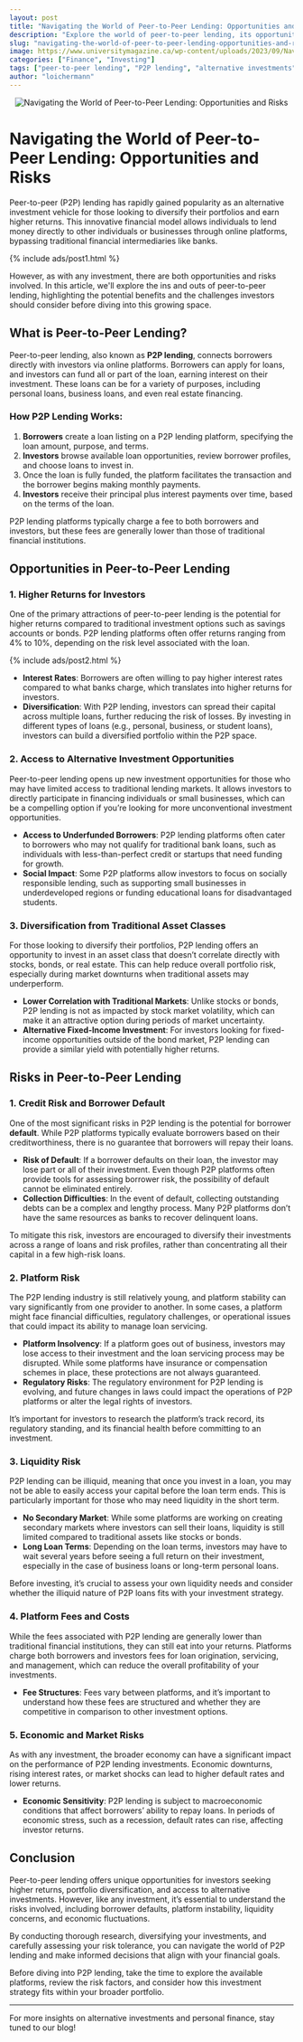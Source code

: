 ```yaml
---
layout: post
title: "Navigating the World of Peer-to-Peer Lending: Opportunities and Risks"
description: "Explore the world of peer-to-peer lending, its opportunities for both borrowers and investors, and the risks involved in this emerging financial model."
slug: "navigating-the-world-of-peer-to-peer-lending-opportunities-and-risks"
image: https://www.universitymagazine.ca/wp-content/uploads/2023/09/Navigating-the-World-of-Peer-to-Peer-Lending-Pros-Cons-and-Tips-for-Borrowers.png
categories: ["Finance", "Investing"]
tags: ["peer-to-peer lending", "P2P lending", "alternative investments", "fintech", "investment risks"]
author: "loichermann"
---
```


<div style="text-align: center;">
  <img src="https://www.universitymagazine.ca/wp-content/uploads/2023/09/Navigating-the-World-of-Peer-to-Peer-Lending-Pros-Cons-and-Tips-for-Borrowers.png" alt="Navigating the World of Peer-to-Peer Lending: Opportunities and Risks">
</div>


# Navigating the World of Peer-to-Peer Lending: Opportunities and Risks

Peer-to-peer (P2P) lending has rapidly gained popularity as an alternative investment vehicle for those looking to diversify their portfolios and earn higher returns. This innovative financial model allows individuals to lend money directly to other individuals or businesses through online platforms, bypassing traditional financial intermediaries like banks.

{% include ads/post1.html %}

However, as with any investment, there are both opportunities and risks involved. In this article, we'll explore the ins and outs of peer-to-peer lending, highlighting the potential benefits and the challenges investors should consider before diving into this growing space.

## What is Peer-to-Peer Lending?

Peer-to-peer lending, also known as **P2P lending**, connects borrowers directly with investors via online platforms. Borrowers can apply for loans, and investors can fund all or part of the loan, earning interest on their investment. These loans can be for a variety of purposes, including personal loans, business loans, and even real estate financing.

### How P2P Lending Works:
1. **Borrowers** create a loan listing on a P2P lending platform, specifying the loan amount, purpose, and terms.
2. **Investors** browse available loan opportunities, review borrower profiles, and choose loans to invest in.
3. Once the loan is fully funded, the platform facilitates the transaction and the borrower begins making monthly payments.
4. **Investors** receive their principal plus interest payments over time, based on the terms of the loan.

P2P lending platforms typically charge a fee to both borrowers and investors, but these fees are generally lower than those of traditional financial institutions.

## Opportunities in Peer-to-Peer Lending

### 1. **Higher Returns for Investors**

One of the primary attractions of peer-to-peer lending is the potential for higher returns compared to traditional investment options such as savings accounts or bonds. P2P lending platforms often offer returns ranging from 4% to 10%, depending on the risk level associated with the loan.

{% include ads/post2.html %}

- **Interest Rates**: Borrowers are often willing to pay higher interest rates compared to what banks charge, which translates into higher returns for investors.
- **Diversification**: With P2P lending, investors can spread their capital across multiple loans, further reducing the risk of losses. By investing in different types of loans (e.g., personal, business, or student loans), investors can build a diversified portfolio within the P2P space.

### 2. **Access to Alternative Investment Opportunities**

Peer-to-peer lending opens up new investment opportunities for those who may have limited access to traditional lending markets. It allows investors to directly participate in financing individuals or small businesses, which can be a compelling option if you’re looking for more unconventional investment opportunities.

- **Access to Underfunded Borrowers**: P2P lending platforms often cater to borrowers who may not qualify for traditional bank loans, such as individuals with less-than-perfect credit or startups that need funding for growth.
- **Social Impact**: Some P2P platforms allow investors to focus on socially responsible lending, such as supporting small businesses in underdeveloped regions or funding educational loans for disadvantaged students.

### 3. **Diversification from Traditional Asset Classes**

For those looking to diversify their portfolios, P2P lending offers an opportunity to invest in an asset class that doesn’t correlate directly with stocks, bonds, or real estate. This can help reduce overall portfolio risk, especially during market downturns when traditional assets may underperform.

- **Lower Correlation with Traditional Markets**: Unlike stocks or bonds, P2P lending is not as impacted by stock market volatility, which can make it an attractive option during periods of market uncertainty.
- **Alternative Fixed-Income Investment**: For investors looking for fixed-income opportunities outside of the bond market, P2P lending can provide a similar yield with potentially higher returns.

## Risks in Peer-to-Peer Lending

### 1. **Credit Risk and Borrower Default**

One of the most significant risks in P2P lending is the potential for borrower **default**. While P2P platforms typically evaluate borrowers based on their creditworthiness, there is no guarantee that borrowers will repay their loans.

- **Risk of Default**: If a borrower defaults on their loan, the investor may lose part or all of their investment. Even though P2P platforms often provide tools for assessing borrower risk, the possibility of default cannot be eliminated entirely.
- **Collection Difficulties**: In the event of default, collecting outstanding debts can be a complex and lengthy process. Many P2P platforms don’t have the same resources as banks to recover delinquent loans.

To mitigate this risk, investors are encouraged to diversify their investments across a range of loans and risk profiles, rather than concentrating all their capital in a few high-risk loans.

### 2. **Platform Risk**

The P2P lending industry is still relatively young, and platform stability can vary significantly from one provider to another. In some cases, a platform might face financial difficulties, regulatory challenges, or operational issues that could impact its ability to manage loan servicing.

- **Platform Insolvency**: If a platform goes out of business, investors may lose access to their investment and the loan servicing process may be disrupted. While some platforms have insurance or compensation schemes in place, these protections are not always guaranteed.
- **Regulatory Risks**: The regulatory environment for P2P lending is evolving, and future changes in laws could impact the operations of P2P platforms or alter the legal rights of investors.

It’s important for investors to research the platform’s track record, its regulatory standing, and its financial health before committing to an investment.

### 3. **Liquidity Risk**

P2P lending can be illiquid, meaning that once you invest in a loan, you may not be able to easily access your capital before the loan term ends. This is particularly important for those who may need liquidity in the short term.

- **No Secondary Market**: While some platforms are working on creating secondary markets where investors can sell their loans, liquidity is still limited compared to traditional assets like stocks or bonds.
- **Long Loan Terms**: Depending on the loan terms, investors may have to wait several years before seeing a full return on their investment, especially in the case of business loans or long-term personal loans.

Before investing, it’s crucial to assess your own liquidity needs and consider whether the illiquid nature of P2P loans fits with your investment strategy.

### 4. **Platform Fees and Costs**

While the fees associated with P2P lending are generally lower than traditional financial institutions, they can still eat into your returns. Platforms charge both borrowers and investors fees for loan origination, servicing, and management, which can reduce the overall profitability of your investments.

- **Fee Structures**: Fees vary between platforms, and it’s important to understand how these fees are structured and whether they are competitive in comparison to other investment options.

### 5. **Economic and Market Risks**

As with any investment, the broader economy can have a significant impact on the performance of P2P lending investments. Economic downturns, rising interest rates, or market shocks can lead to higher default rates and lower returns.

- **Economic Sensitivity**: P2P lending is subject to macroeconomic conditions that affect borrowers’ ability to repay loans. In periods of economic stress, such as a recession, default rates can rise, affecting investor returns.

## Conclusion

Peer-to-peer lending offers unique opportunities for investors seeking higher returns, portfolio diversification, and access to alternative investments. However, like any investment, it’s essential to understand the risks involved, including borrower defaults, platform instability, liquidity concerns, and economic fluctuations.

By conducting thorough research, diversifying your investments, and carefully assessing your risk tolerance, you can navigate the world of P2P lending and make informed decisions that align with your financial goals. 

Before diving into P2P lending, take the time to explore the available platforms, review the risk factors, and consider how this investment strategy fits within your broader portfolio.

---

For more insights on alternative investments and personal finance, stay tuned to our blog!

